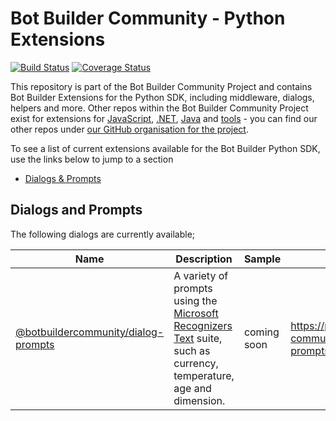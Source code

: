 # Bot Builder Community - Python Extensions

[![Build Status](https://dev.azure.com/BotBuilder-Community/python/_apis/build/status/BotBuilderCommunity.botbuilder-community-python?branchName=develop)](https://dev.azure.com/BotBuilder-Community/python/_build/latest?definitionId=4&branchName=develop) [![Coverage Status](https://coveralls.io/repos/github/BotBuilderCommunity/botbuilder-community-python/badge.svg?branch=HEAD)](https://coveralls.io/github/BotBuilderCommunity/botbuilder-community-python?branch=HEAD)

This repository is part of the Bot Builder Community Project and contains Bot Builder Extensions for the Python SDK, including middleware, dialogs, helpers and more. Other repos within the Bot Builder Community Project exist for extensions for [JavaScript](https://github.com/BotBuilderCommunity/botbuilder-community-js), [.NET](https://github.com/BotBuilderCommunity/botbuilder-community-dotnet), [Java](https://github.com/BotBuilderCommunity/botbuilder-community-java) and [tools](https://github.com/BotBuilderCommunity/botbuilder-community-tools) - you can find our other repos under [our GitHub organisation for the project](https://github.com/BotBuilderCommunity/).  

To see a list of current extensions available for the Bot Builder Python SDK, use the links below to jump to a section
* [Dialogs & Prompts](#dialogs-and-prompts) 


## Dialogs and Prompts
The following dialogs are currently available;

| Name | Description | Sample | PIP |
| ---- | ----------- | ------- | --- |
| [@botbuildercommunity/dialog-prompts](libraries/botbuilder-community-dialogs-prompts/README.md) | A variety of prompts using the [Microsoft Recognizers Text](https://github.com/microsoft/Recognizers-Text) suite, such as currency, temperature, age and dimension.  | coming soon | https://pypi.org/project/botbuilder-community-dialogs-prompts/0.1.1/ |
